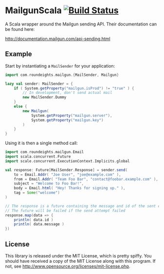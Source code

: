 MailgunScala [![Build Status](https://secure.travis-ci.org/Nycto/mailgun-scala.png?branch=master)](http://travis-ci.org/Nycto/mailgun-scala)
============

A Scala wrapper around the Mailgun sending API. Their documentation can
be found here:

http://documentation.mailgun.com/api-sending.html

Example
-------

Start by instantiating a `MailSender` for your application:

```scala
import com.roundeights.mailgun.{MailSender, Mailgun}

lazy val sender: MailSender = {
    if ( System.getProperty("mailgun.isProd") != "true" ) {
        // In development, don't send actual mail
        new MailSender.Dummy
    }
    else {
        new Mailgun(
            System.getProperty("mailgun.server"),
            System.getProperty("mailgun.key")
        )
    }
}
```

Using it is then a single method call:

```scala
import com.roundeights.mailgun.Email
import scala.concurrent.Future
import scale.concurrent.ExecutionContext.Implicits.global

val response: Future[MailSender.Response] = sender.send(
    to = Email.Addr( "Joe User", "joe@example.com" ),
    from = Email.Addr( "Team Foo Bar", "contact@foobar.example.com" ),
    subject = "Welcome to Foo Bar!",
    body = Email.html( "Hey! Thanks for signing up." ),
    tag = Some("welcome")
)

// The response is a future containing the message and id of the sent email.
// The future will be failed if the send attempt failed
response.map(data => {
    println( data.id )
    println( data.message )
})
```

License
-------

This library is released under the MIT License, which is pretty spiffy. You
should have received a copy of the MIT License along with this program. If not,
see <http://www.opensource.org/licenses/mit-license.php>.

